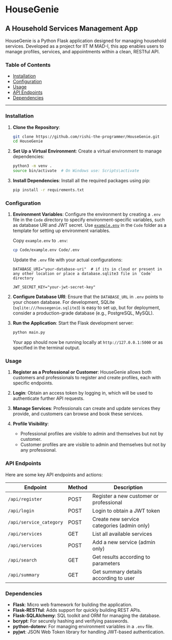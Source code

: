 # HouseGenie

## A Household Services Management App

HouseGenie is a Python Flask application designed for managing household services. Developed as a project for IIT M MAD-I, this app enables users to manage profiles, services, and appointments within a clean, RESTful API.

### Table of Contents
- [Installation](#installation)
- [Configuration](#configuration)
- [Usage](#usage)
- [API Endpoints](#api-endpoints)
- [Dependencies](#dependencies)

---

### Installation

1. **Clone the Repository**:
   ```bash
   git clone https://github.com/rishi-the-programmer/HouseGenie.git
   cd HouseGenie
   ```

2. **Set Up a Virtual Environment**:
   Create a virtual environment to manage dependencies:
   ```bash
   python3 -m venv .
   source bin/activate  # On Windows use: Scripts\activate
   ```

3. **Install Dependencies**:
   Install all the required packages using pip:
   ```bash
   pip install -r requirements.txt
   ```

### Configuration

1. **Environment Variables**:
   Configure the environment by creating a `.env` file in the `Code` directory to specify environment-specific variables, such as database URI and JWT secret. Use [`example.env`](Code/example.env) in the `Code` folder as a template for setting up environment variables.

   Copy `example.env` to `.env`:
   ```bash
   cp Code/example.env Code/.env
   ```

   Update the `.env` file with your actual configurations:
   ```plaintext
   DATABASE_URI="your-database-uri"  # if its in cloud or present in any other location or place a database.sqlite3 file in `Code` directory

   JWT_SECRET_KEY="your-jwt-secret-key"
   ```

2. **Configure Database URI**:
   Ensure that the `DATABASE_URL` in `.env` points to your chosen database. For development, SQLite (`sqlite:///housegenie.sqlite3`) is easy to set up, but for deployment, consider a production-grade database (e.g., PostgreSQL, MySQL).

3. **Run the Application**:
   Start the Flask development server:
   ```bash
   python main.py
   ```

   Your app should now be running locally at `http://127.0.0.1:5000` or as specified in the terminal output.

### Usage

1. **Register as a Professional or Customer**:
   HouseGenie allows both customers and professionals to register and create profiles, each with specific endpoints.

2. **Login**:
   Obtain an access token by logging in, which will be used to authenticate further API requests.

3. **Manage Services**:
   Professionals can create and update services they provide, and customers can browse and book these services.

4. **Profile Visibility**:
   - Professional profiles are visible to admin and themselves but not by customer.
   - Customer profiles are are visible to admin and themselves but not by any professional.

### API Endpoints

Here are some key API endpoints and actions:

| Endpoint               | Method | Description                                 |
|------------------------|--------|---------------------------------------------|
| `/api/register`        | POST   | Register a new customer or professional     |
| `/api/login`           | POST   | Login to obtain a JWT token                 |
| `/api/service_category` | POST  | Create new service categories (admin only)  |
| `/api/services`        | GET    | List all available services                 |
| `/api/services`        | POST   | Add a new service (admin only)              |
| `/api/search`        | GET   | Get results according to parameters              |
| `/api/summary`        | GET   | Get summary details according to user              |

### Dependencies

- **Flask**: Micro web framework for building the application.
- **Flask-RESTful**: Adds support for quickly building REST APIs.
- **Flask-SQLAlchemy**: SQL toolkit and ORM for managing the database.
- **bcrypt**: For securely hashing and verifying passwords.
- **python-dotenv**: For managing environment variables in a `.env` file.
- **pyjwt**: JSON Web Token library for handling JWT-based authentication.